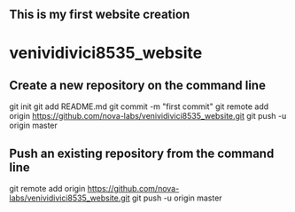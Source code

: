 ## This is my first website creation
# venividivici8535_website

## Create a new repository on the command line
git init
git add README.md
git commit -m "first commit"
git remote add origin https://github.com/nova-labs/venividivici8535_website.git
git push -u origin master


## Push an existing repository from the command line

git remote add origin https://github.com/nova-labs/venividivici8535_website.git
git push -u origin master

